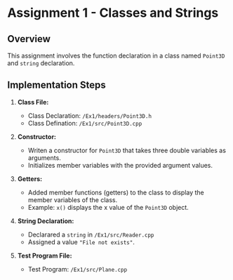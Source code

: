 # Assignment 1 - Classes and Strings
 
## Overview
This assignment involves the function declaration in a class named `Point3D` and `string` declaration.
## Implementation Steps
 
1. **Class File:**
   - Class Declaration: `/Ex1/headers/Point3D.h`
   - Class Defination: `/Ex1/src/Point3D.cpp`
 
2. **Constructor:**
   - Writen a constructor for `Point3D` that takes three double variables as arguments.
   - Initializes member variables with the provided argument values.
 
3. **Getters:**
   - Added member functions (getters) to the class to display the member variables of the class.
   - Example: `x()` displays the x value of the `Point3D` object.

4. **String Declaration:**
   - Declarared a `string` in `/Ex1/src/Reader.cpp`
   - Assigned a value `"File not exists"`.
 
4. **Test Program File:**
   - Test Program: `/Ex1/src/Plane.cpp`
